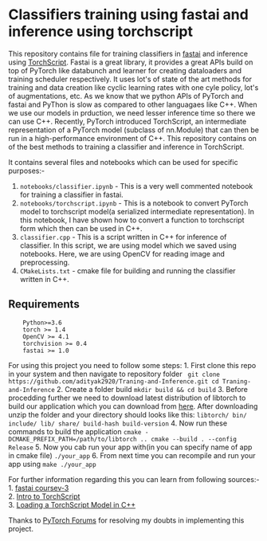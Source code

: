 # Classifiers training using fastai and inference using torchscript
  This repository contains file for training classifiers in [fastai](https://www.fast.ai/) and inference using [TorchScript](https://pytorch.org/tutorials/beginner/Intro_to_TorchScript_tutorial.html). Fastai is a great library, it provides a great APIs build on top of PyTorch like databunch and learner for creating dataloaders and training scheduler respectively. It uses lot's of state of the art methods for training and data creation like cyclic learning rates with one cyle policy, lot's of augmentations, etc. As we know that we python APIs of PyTorch and fastai and PyThon is slow as compared to other languagaes like C++. When we use our models in prduction, we need lesser inference time so there we can use C++. Recently, PyTorch introduced TorchScript, an intermediate representation of a PyTorch model (subclass of nn.Module) that can then be run in a high-performance environment of C++. This repository contains on of the best methods to training a classifier and inference in TorchScript.
  
  It contains several files and notebooks which can be used for specific purposes:-                                           
  1. `notebooks/classifier.ipynb` - This is a very well commented notebook for training a classifier in fastai.
  2. `notebooks/torchscript.ipynb` - This is a notebook to convert PyTorch model to torchscript model(a serialized intermediate representation). In this notebook, I have shown how to convert a function to torchscript form which then can be used in C++.
  3. `classifier.cpp` - This is a script written in C++ for inference of classifier. In this script, we are using model which we saved using notebooks. Here, we are using OpenCV for reading image and preprocessing.
  4. `CMakeLists.txt` - cmake file for building and running the classifier written in C++.
  
  
## Requirements
  ``` 
      Python>=3.6
      torch >= 1.4                                                                                                             
      OpenCV >= 4.1
      torchvision >= 0.4
      fastai >= 1.0
```
  For using this project you need to follow some steps:
    1. First clone this repo in your system and then navigate to repository folder
      ``` 
      git clone https://github.com/adityak2920/Traning-and-Inference.git
      cd Traning-and-Inference
      ```
    2. Create a folder build 
      ```
      mkdir build && cd build
      ```
    3. Before procedding further we need to download latest distribution of libtorch to build our application which you can download from [here](https://pytorch.org/). After downloading unzip the folder and your directory should looks like this:
    ```
    libtorch/
            bin/
            include/
            lib/
            share/
            build-hash
            build-version
    ```
    4. Now run these commands to build the application
      ```
      cmake -DCMAKE_PREFIX_PATH=/path/to/libtorch ..
      cmake --build . --config Release
      ```
    5. Now you cab run your app with(in you can specify name of app in cmake file)
      ```
        ./your_app
      ```
    6. From next time you can recompile and run your app using
      ```
      make
      ./your_app
      ```
      
   For further information regarding this you can learn from following sources:-                                               
      1. [fastai coursev-3](https://course.fast.ai/)                                                                             
      2. [Intro to TorchScript](https://pytorch.org/tutorials/beginner/Intro_to_TorchScript_tutorial.html)                       
      3. [Loading a TorchScript Model in C++](https://pytorch.org/tutorials/advanced/cpp_export.html)
   
   Thanks to [PyTorch Forums](https://discuss.pytorch.org/) for resolving my doubts in implementing this project.
    
    
    
